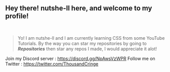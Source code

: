 ## Hey there! nutshe-ll here, and welcome to my profile!
<br>

> Yo! I am nutshe-ll and I am currently learning CSS from some YouTube Tutorials. By the way you can star my repositories by going to ***Repositories*** then star any repos I made, I would appreciate it alot!

 Join my Discord server : https://discord.gg/NpAwsVzWPR
 Follow me on Twitter : https://twitter.com/ThousandCringe
